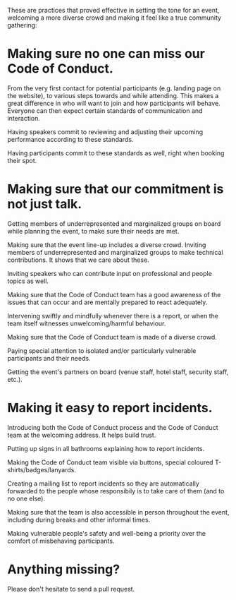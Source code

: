 These are practices that proved effective in setting the tone for an event, welcoming a more diverse crowd 
and making it feel like a true community gathering:

# Making sure no one can miss our Code of Conduct.
From the very first contact for potential participants (e.g. landing page on the website), 
to various steps towards and while attending. This makes a great difference in who will want to join and how participants 
will behave. Everyone can then expect certain standards of communication and interaction.

Having speakers commit to reviewing and adjusting their upcoming performance according to these standards.

Having participants commit to these standards as well, right when booking their spot.

# Making sure that our commitment is not just talk.
Getting members of underrepresented and marginalized groups on board while planning the event, to make sure their needs are met.

Making sure that the event line-up includes a diverse crowd.
Inviting members of underrepresented and marginalized groups to make technical contributions. It shows that we care about these. 

Inviting speakers who can contribute input on professional and people topics as well.

Making sure that the Code of Conduct team has a good awareness of the issues that can occur 
and are mentally prepared to react adequately.

Intervening swiftly and mindfully whenever there is a report, or when the team itself witnesses unwelcoming/harmful behaviour.

Making sure that the Code of Conduct team is made of a diverse crowd.

Paying special attention to isolated and/or particularly vulnerable participants and their needs.

Getting the event's partners on board (venue staff, hotel staff, security staff, etc.).

# Making it easy to report incidents.
Introducing both the Code of Conduct process and the Code of Conduct team at the welcoming address. It helps build trust.

Putting up signs in all bathrooms explaining how to report incidents.

Making the Code of Conduct team visible via buttons, special coloured T-shirts/badges/lanyards.

Creating a mailing list to report incidents so they are automatically forwarded to the people whose responsibily is to take care of them (and to no one else).

Making sure that the team is also accessible in person throughout the event, including during breaks and other informal times.

Making vulnerable people's safety and well-being a priority over the comfort of misbehaving participants.

# Anything missing?
Please don't hesitate to send a pull request.
